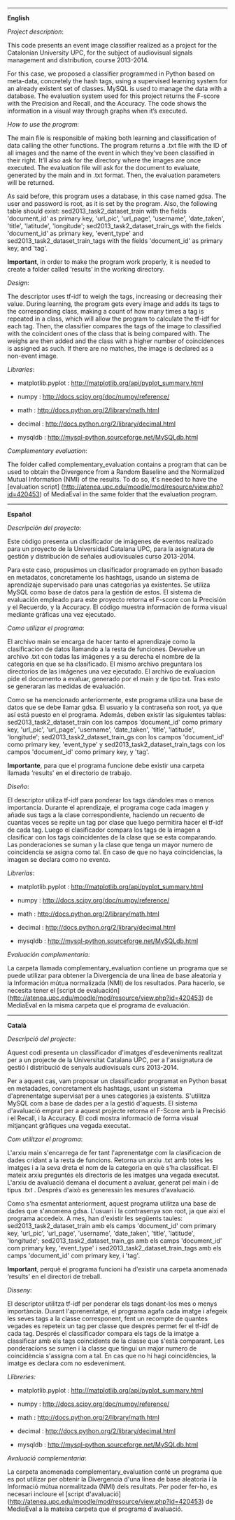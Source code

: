 -----------------------------------------------------------------------------------------------------------------
**English**

_Project description_:

This code presents an event image classifier realized as a project for the Catalonian University UPC, for the subject of audiovisual signals management and distribution, course 2013-2014.

For this case, we proposed a classifier programmed in Python based on meta-data, concretely the hash tags, using a supervised learning system for an already existent set of classes. MySQL is used to manage the data with a database.
The evaluation system used for this project returns the F-score with the Precision and Recall, and the Accuracy. The code shows the information in a visual way through graphs when it’s executed.

_How to use the program_:

The main file is responsible of making both learning and classification of data calling the other functions. The program returns a .txt file with the ID of all images and the name of the event in which they’ve been classified in their right. It’ll also ask for the directory where the images are once executed.
The evaluation file will ask for the document to evaluate, generated by the main and in .txt format. Then, the evaluation parameters will be returned.

As said before, this program uses a database, in this case named gdsa. The user and password is root, as it is set by the program. Also, the following table should exist: sed2013_task2_dataset_train with the fields 'document_id' as primary key, 'url_pic',  'url_page',   'username',  'date_taken',   'title',   'latitude',   'longitude'; sed2013_task2_dataset_train_gs with the fields 'document_id' as primary key, 'event_type' and sed2013_task2_dataset_train_tags with the fields 'document_id' as primary key, and 'tag'.
  

**Important**, in order to make the program work properly, it is needed to create a folder called ‘results’ in the working directory. 

_Design_:

The descriptor uses tf-idf to weigh the tags, increasing or decreasing their value. During learning, the program gets every image and adds its tags to the corresponding class, making a count of how many times a tag is repeated in a class, which will allow the program to calculate the tf-idf for each tag.
Then, the classifier compares the tags of the image to classified with the coincident ones of the class that is being compared with. The weighs are then added and the class with a higher number of coincidences is assigned as such. If there are no matches, the image is declared as a non-event image.

_Libraries_:

- matplotlib.pyplot : http://matplotlib.org/api/pyplot_summary.html

- numpy : http://docs.scipy.org/doc/numpy/reference/

- math : http://docs.python.org/2/library/math.html

- decimal : http://docs.python.org/2/library/decimal.html

- mysqldb : http://mysql-python.sourceforge.net/MySQLdb.html

_Complementary_ _evaluation_:

The folder called complementary_evaluation contains a program that can be used to obtain the Divergence from a Random Baseline and the Normalized Mutual Information (NMI) of the results.  To do so, it's needed to have the [evaluation script] (http://atenea.upc.edu/moodle/mod/resource/view.php?id=420453) of MediaEval in the same folder that the evaluation program.


-----------------------------------------------------------------------------------------------------------------

**Español**

_Descripción del proyecto_:

Este código presenta un clasificador de imágenes de eventos realizado para un proyecto de la Universidad Catalana UPC, para la asignatura de gestión y distribución de señales audiovisuales curso 2013-2014.

Para este caso, propusimos un clasificador programado en python basado en metadatos, concretamente los hashtags, usando un sistema de aprendizaje supervisado para unas categorías ya existentes. Se utiliza MySQL como base de datos para la gestión de estos.
El sistema de evaluación empleado para este proyecto retorna el F-score con la Precisión y el Recuerdo, y la Accuracy. El código muestra información de forma visual mediante gráficas una vez ejecutado.

_Como utilizar el programa_:

El archivo main se encarga de hacer tanto el aprendizaje como la clasificacion de datos llamando a la resta de funciones. Devuelve un archivo .txt con todas las imágenes y a su derecha el nombre de la categoria en que se ha clasificado. El mismo archivo preguntara los directorios de las imágenes una vez ejecutado.
El archivo de evaluacion pide el documento a evaluar, generado por el main y de tipo txt. Tras esto se generaran las medidas de evaluación.

Como se ha mencionado anteriormente, este programa utiliza una base de datos que se debe llamar gdsa. El usuario y la contraseña son root,  ya que así está puesto en el programa. Además, deben existir las siguientes tablas: sed2013_task2_dataset_train con los campos 'document_id' como primary key, 'url_pic',  'url_page',   'username',  'date_taken',   'title',   'latitude',   'longitude'; sed2013_task2_dataset_train_gs con los campos 'document_id' como primary key, 'event_type' y sed2013_task2_dataset_train_tags con los campos 'document_id' como primary key, y 'tag'.

**Importante**, para que el programa funcione debe existir una carpeta llamada ‘results’ en el directorio de trabajo.

_Diseño_:

El descriptor utiliza tf-idf para ponderar los tags dándoles mas o menos importancia. Durante el aprendizaje, el programa coge cada imagen y añade sus tags a la clase correspondiente, haciendo un recuento de cuantas veces se repite un tag por clase que luego permitira hacer el tf-idf de cada tag.
Luego el clasificador compara los tags de la imagen a clasificar con los tags coincidentes de la clase que se esta comparando. Las ponderaciones se suman y la clase que tenga un mayor numero de coincidencia se asigna como tal. En caso de que no haya coincidencias, la imagen se declara como no evento.

_Librerías_:


- matplotlib.pyplot : http://matplotlib.org/api/pyplot_summary.html

- numpy : http://docs.scipy.org/doc/numpy/reference/

- math : http://docs.python.org/2/library/math.html

- decimal : http://docs.python.org/2/library/decimal.html

- mysqldb : http://mysql-python.sourceforge.net/MySQLdb.html

_Evaluación_ _complementaria_:

La carpeta llamada complementary_evaluation contiene un programa que se puede utilizar para obtener la Divergencia de una línea de base aleatoria y la Información mútua normalizada (NMI) de los resultados.  Para hacerlo, se necesita tener el [script de evaluación] (http://atenea.upc.edu/moodle/mod/resource/view.php?id=420453) de MediaEval en la misma carpeta que el programa de evaluación.

------------------------------------------------------------------------------------------------------------------
**Català**

_Descripció del projecte_:

Aquest codi presenta un classificador d'imatges d'esdeveniments realitzat per a un projecte de la Universitat Catalana UPC, per a l'assignatura de gestió i distribució de senyals audiovisuals curs 2013-2014.

Per a aquest cas, vam proposar un classificador programat en Python basat en metadades, concretament els hashtags, usant un sistema d'aprenentatge supervisat per a unes categories ja existents. S'utilitza MySQL com a base de dades per a la gestió d'aquests.
El sistema d'avaluació emprat per a aquest projecte retorna el F-Score amb la Precisió i el Recall, i la Accuracy. El codi mostra informació de forma visual mitjançant gràfiques una vegada executat.

_Com utilitzar el programa_:

L'arxiu main s'encarrega de fer tant l'aprenentatge com la clasificacion de dades cridant a la resta de funcions. Retorna un arxiu .txt amb totes les imatges i a la seva dreta el nom de la categoria en què s'ha classificat. El mateix arxiu preguntés els directoris de les imatges una vegada executat.
L'arxiu de avaluació demana el document a avaluar, generat pel main i de tipus .txt . Després d'això es generessin les mesures d'avaluació.

Como s'ha esmentat anteriorment, aquest programa utilitza una base de dades que s'anomena gdsa. L'usuari i la contrasenya son root,  ja que així el programa accedeix. A mes, han d'existir les següents taules: sed2013_task2_dataset_train amb els camps 'document_id' com primary key, 'url_pic',  'url_page',   'username',  'date_taken',   'title',   'latitude',   'longitude'; sed2013_task2_dataset_train_gs amb els camps 'document_id' com primary key, 'event_type' i sed2013_task2_dataset_train_tags amb els camps 'document_id' com primary key, i 'tag'.

**Important**, perquè el programa funcioni ha d'existir una carpeta anomenada ‘results’ en el directori de treball.

_Disseny_:

El descriptor utilitza tf-idf per ponderar els tags donant-los mes o menys importància. Durant l'aprenentatge, el programa agafa cada imatge i afegeix les seves tags a la classe corresponent, fent un recompte de quantes vegades es repeteix un tag per classe que després permet fer el tf-idf de cada tag.
Després el classificador compara els tags de la imatge a classificar amb els tags coincidents de la classe que s'està comparant. Les ponderacions se sumen i la classe que tingui un major numero de coincidència s'assigna com a tal. En cas que no hi hagi coincidències, la imatge es declara com no esdeveniment.

_Llibreries:_


- matplotlib.pyplot : http://matplotlib.org/api/pyplot_summary.html

- numpy : http://docs.scipy.org/doc/numpy/reference/

- math : http://docs.python.org/2/library/math.html

- decimal : http://docs.python.org/2/library/decimal.html

- mysqldb : http://mysql-python.sourceforge.net/MySQLdb.html

_Avaluació_ _complementaria_:

La carpeta anomenada complementary_evaluation conté un programa que es pot utilizar per obtenir la Divergencia d'una línea de base aleatoria i la Informació mútua normalitzada (NMI) dels resultats.  Per poder fer-ho, es necesari incloure el [script d'avaluació] (http://atenea.upc.edu/moodle/mod/resource/view.php?id=420453) de MediaEval a la mateixa carpeta que el programa d'avaluació.
